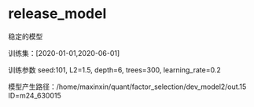 # release_model
稳定的模型

训练集：[2020-01-01,2020-06-01]

训练参数 seed:101, L2=1.5, depth=6, trees=300, learning_rate=0.2

模型产生路径：/home/maxinxin/quant/factor_selection/dev_model2/out.15
ID=m24_630015
